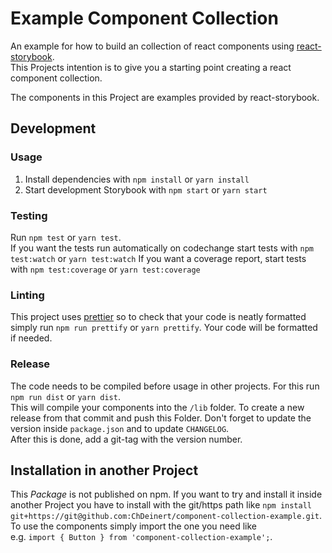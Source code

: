 # Example Component Collection

An example for how to build an collection of react components using [react-storybook](https://getstorybook.io/).  
This Projects intention is to give you a starting point creating a react component collection.

The components in this Project are examples provided by react-storybook.  

## Development

### Usage

1. Install dependencies with `npm install` or `yarn install`
2. Start development Storybook with `npm start` or `yarn start`

### Testing

Run `npm test` or `yarn test`.  
If you want the tests run automatically on codechange start tests with `npm test:watch` or `yarn test:watch`
If you want a coverage report, start tests with `npm test:coverage` or `yarn test:coverage`

### Linting

This project uses [prettier](https://github.com/prettier/prettier) so to check that your code is neatly formatted simply run `npm run prettify` or `yarn prettify`. Your code will be formatted if needed.

### Release

The code needs to be compiled before usage in other projects. For this run `npm run dist` or `yarn dist`.  
This will compile your components into the `/lib` folder. To create a new release from that commit and push this Folder. Don't forget to update the version inside `package.json` and to update `CHANGELOG`.  
After this is done, add a git-tag with the version number.

## Installation in another Project

This *Package* is not published on npm. If you want to try and install it inside another Project you have to install with the git/https path like `npm install git+https://git@github.com:ChDeinert/component-collection-example.git`.  
To use the components simply import the one you need like  
e.g. `import { Button } from 'component-collection-example';`.
